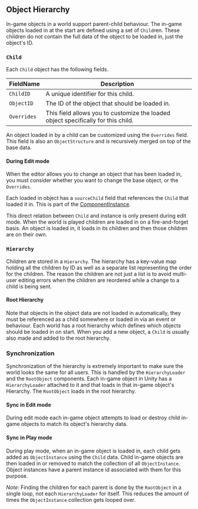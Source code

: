 ﻿## Object Hierarchy

In-game objects in a world support parent-child behaviour. The in-game objects loaded in at the start are
defined using a set of `Child`ren. These children do not contain the full data of
the object to be loaded in, just the object's ID.

### `Child`

Each `Child` object has the following fields.

| FieldName | Description |
| --- | --- |
| `ChildID` | A unique identifier for this child. |
| `ObjectID` | The ID of the object that should be loaded in. |
| `Overrides` | This field allows you to customize the loaded object specifically for this child. |

An object loaded in by a child can be customized using the `Overrides` field. This field
is also an `ObjectStructure` and is recursively merged on top of the base data.

#### During Edit mode

When the editor allows you to change an object that has been loaded in, you must
consider whether you want to change the base object, or the `Overrides`.

Each loaded in object has a `sourceChild` field that references the `Child` that loaded
it in. This is part of the [ComponentInstance](ComponentInstance.md).

This direct relation between `Child` and instance is only present during edit mode.
When the world is played children are loaded in on a fire-and-forget basis. An object
is loaded in, it loads in its children and then those children are on their own.

### `Hierarchy`

Children are stored in a `Hierarchy`. The hierarchy has a key-value map holding all the children
by ID as well as a separate list representing the order for the children. The reason
the children are not just a list is to avoid multi-user editing errors when the children
are reordered while a change to a child is being sent.

#### Root Hierarchy

Note that objects in the object data are not loaded in automatically, they must be referenced
as a child somewhere or loaded in via an event or behaviour. Each world has a root hierarchy 
which defines which objects should be loaded in on start. When you add a new object, a `Child`
is usually also made and added to the root hierarchy. 

### Synchronization

Synchronization of the hierarchy is extremely important to make sure the world looks the
same for all users. This is handled by the `HierarchyLoader` and the `RootObject` components.
Each in-game object in Unity has a `HierarchyLoader` attached to it and that loads in that in-game object's Hierarchy. 
The `RootObject` loads in the root hierarchy.

#### Sync in Edit mode

During edit mode each in-game object attempts to load or destroy child in-game objects to match its object's hierarchy data. 

#### Sync in Play mode

During play mode, when an in-game object is loaded in, each child gets added as `ObjectInstance`
using the `Child` data. Child in-game objects are then loaded in or removed to match the collection
of all `ObjectInstance`. Object instances have a parent instance id associated with them
for this purpose.

*Note:* Finding the children for each parent is done by the `RootObject` in a single
loop, not each `HierarchyLoader` for itself. This reduces the amount of times the
`ObjectInstance` collection gets looped over.